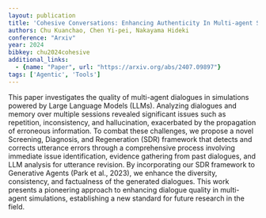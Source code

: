 ```yaml
---
layout: publication
title: 'Cohesive Conversations: Enhancing Authenticity In Multi-agent Simulated Dialogues'
authors: Chu Kuanchao, Chen Yi-pei, Nakayama Hideki
conference: "Arxiv"
year: 2024
bibkey: chu2024cohesive
additional_links:
  - {name: "Paper", url: "https://arxiv.org/abs/2407.09897"}
tags: ['Agentic', 'Tools']
---
```

This paper investigates the quality of multi-agent dialogues in simulations
powered by Large Language Models (LLMs). Analyzing dialogues and memory over
multiple sessions revealed significant issues such as repetition,
inconsistency, and hallucination, exacerbated by the propagation of erroneous
information. To combat these challenges, we propose a novel Screening,
Diagnosis, and Regeneration (SDR) framework that detects and corrects utterance
errors through a comprehensive process involving immediate issue
identification, evidence gathering from past dialogues, and LLM analysis for
utterance revision. By incorporating our SDR framework to Generative Agents
(Park et al., 2023), we enhance the diversity, consistency, and factualness of
the generated dialogues. This work presents a pioneering approach to enhancing
dialogue quality in multi-agent simulations, establishing a new standard for
future research in the field.
